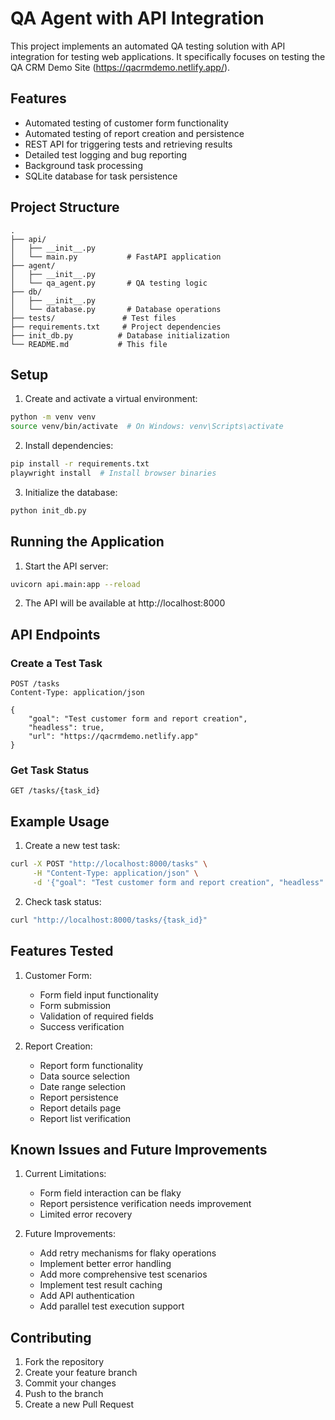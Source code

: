 # QA Agent with API Integration

This project implements an automated QA testing solution with API integration for testing web applications. It specifically focuses on testing the QA CRM Demo Site (https://qacrmdemo.netlify.app/).

## Features

- Automated testing of customer form functionality
- Automated testing of report creation and persistence
- REST API for triggering tests and retrieving results
- Detailed test logging and bug reporting
- Background task processing
- SQLite database for task persistence

## Project Structure

```
.
├── api/
│   ├── __init__.py
│   └── main.py           # FastAPI application
├── agent/
│   ├── __init__.py
│   └── qa_agent.py       # QA testing logic
├── db/
│   ├── __init__.py
│   └── database.py       # Database operations
├── tests/               # Test files
├── requirements.txt     # Project dependencies
├── init_db.py          # Database initialization
└── README.md           # This file
```

## Setup

1. Create and activate a virtual environment:
```bash
python -m venv venv
source venv/bin/activate  # On Windows: venv\Scripts\activate
```

2. Install dependencies:
```bash
pip install -r requirements.txt
playwright install  # Install browser binaries
```

3. Initialize the database:
```bash
python init_db.py
```

## Running the Application

1. Start the API server:
```bash
uvicorn api.main:app --reload
```

2. The API will be available at http://localhost:8000

## API Endpoints

### Create a Test Task
```http
POST /tasks
Content-Type: application/json

{
    "goal": "Test customer form and report creation",
    "headless": true,
    "url": "https://qacrmdemo.netlify.app"
}
```

### Get Task Status
```http
GET /tasks/{task_id}
```

## Example Usage

1. Create a new test task:
```bash
curl -X POST "http://localhost:8000/tasks" \
     -H "Content-Type: application/json" \
     -d '{"goal": "Test customer form and report creation", "headless": true}'
```

2. Check task status:
```bash
curl "http://localhost:8000/tasks/{task_id}"
```

## Features Tested

1. Customer Form:
   - Form field input functionality
   - Form submission
   - Validation of required fields
   - Success verification

2. Report Creation:
   - Report form functionality
   - Data source selection
   - Date range selection
   - Report persistence
   - Report details page
   - Report list verification

## Known Issues and Future Improvements

1. Current Limitations:
   - Form field interaction can be flaky
   - Report persistence verification needs improvement
   - Limited error recovery

2. Future Improvements:
   - Add retry mechanisms for flaky operations
   - Implement better error handling
   - Add more comprehensive test scenarios
   - Implement test result caching
   - Add API authentication
   - Add parallel test execution support

## Contributing

1. Fork the repository
2. Create your feature branch
3. Commit your changes
4. Push to the branch
5. Create a new Pull Request 